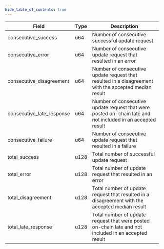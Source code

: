 ```yaml
---
hide_table_of_contents: true
---
```


| Field                     | Type | Description                                                                                                |
| ------------------------- | ---- | ---------------------------------------------------------------------------------------------------------- |
| consecutive_success       | u64  | Number of consecutive successful update request                                                            |
| consecutive_error         | u64  | Number of consecutive update request that resulted in an error                                             |
| consecutive_disagreement  | u64  | Number of consecutive update request that resulted in a disagreement with the accepted median result       |
| consecutive_late_response | u64  | Number of consecutive update request that were posted on-chain late and not included in an accepted result |
| consecutive_failure       | u64  | Number of consecutive update request that resulted in a failure                                            |
| total_success             | u128 | Total number of successful update request                                                                  |
| total_error               | u128 | Total number of update request that resulted in an error                                                   |
| total_disagreement        | u128 | Total number of update request that resulted in a disagreement with the accepted median result             |
| total_late_response       | u128 | Total number of update request that were posted on-chain late and not included in an accepted result       |
